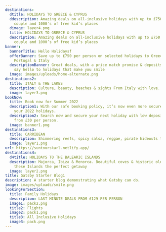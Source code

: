 ```yaml
---
destinations:
  dtitle: HOLIDAYS TO GREECE & CYPRUS
  ddescription: Amazing deals on all-inclusive holidays with up to £750 off per
    couple and 1000’s of free kid’s places
  dimage: layer4.png
  title: HOLIDAYS TO GREECE & CYPRUS
  description: Amazing deals on all-inclusive holidays with up to £750 off per
    couple and 1000’s of free kid’s places
banner:
  bannerTitle: Hello Holidaysf
  offerBanner: Save up to £750 per person on selected holidays to Greece, Spain,
    Portugal & Italy
  descriptionBanner: Great deals, with a price match promise & deposits from £30,
    say hello to holidays that make you smile
  image: images/uploads/home-alternate.png
destinations2:
  title: ITALY & THE LAKES
  description: Culture, beauty, beaches & sights From Italy with love...
  image: layer3.png
bookNow:
  title: Book now for Summer 2022
  description1: With our safe booking policy, it’s now even more secure to book
    your 2022 holidays.
  description2: Search now and secure your next holiday with low deposits starting
    from £30 per person.
  image: banner1.png
destinations3:
  title: CARRIBEAN
  description: Shimmering reefs, spicy salsa, reggae, pirate hideouts to sugar sand beaches
  image: layer1.png
url: https://suntourskarl.netlify.app/
destinations4:
  d4title: HOLIDAYS TO THE BALEARIC ISLANDS
  description: Majorca, Ibiza & Menorca. Beautiful coves & historic old towns make
    these Islands the perfect getaway
  image: layer2.png
title: Gatsby Starter Blog1
description: A starter blog demonstrating what Gatsby can do.
image: images/uploads/smile.png
lookingForSection:
  title: Family Holidays
  description: LAST MINUTE DEALS FROM £129 PER PERSON
  image1: pack2.png
  title2: Flights
  image2: pack1.png
  title3: All Inclusive Holidays
  image3: pack.png
---
```

